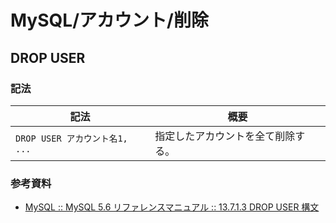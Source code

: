 # MySQL/アカウント/削除

## DROP USER

### 記法

| 記法                           | 概要                               |
| ------------------------------ | ---------------------------------- |
| `DROP USER アカウント名1, ...` | 指定したアカウントを全て削除する。 |

### 参考資料

- [MySQL :: MySQL 5.6 リファレンスマニュアル :: 13.7.1.3 DROP USER 構文](https://dev.mysql.com/doc/refman/5.6/ja/drop-user.html)
